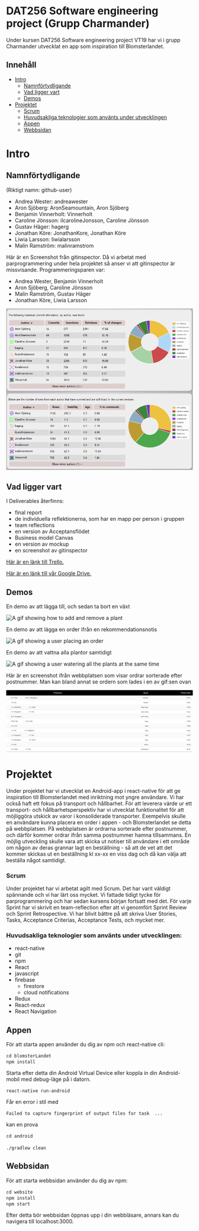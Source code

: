 ﻿# DAT256 Software engineering project (Grupp Charmander)
Under kursen DAT256 Software engineering project VT19 har vi i grupp Charmander utvecklat en app som inspiration till Blomsterlandet.

## Innehåll
* [Intro](#intro)
  * [Namnförtydligande](#namnförtydligande)
  * [Vad ligger vart](#vad-ligger-vart)
  * [Demos](#demos)
* [Projektet](#projektet)
  * [Scrum](#scrum)
  * [Huvudsakliga teknologier som använts under utvecklingen](#huvudsakliga-teknologier-som-använts-under-utvecklingen)
  * [Appen](#appen)
  * [Webbsidan](#webbsidan)

# Intro
## Namnförtydligande
(Riktigt namn: github-user)
* Andrea Wester: andreawester
* Aron Sjöberg: AronSeamountain, Aron Sjöberg
* Benjamin Vinnerholt: Vinnerholt
* Caroline Jönsson: ilcarolineJonsson, Caroline Jönsson
* Gustav Häger: hagerg
* Jonathan Köre: JonathanKore, Jonathan Köre
* Liwia Larsson: liwialarsson
* Malin Ramström: malinramstrom

Här är en Screenshot från gitinspector. Då vi arbetat med parprogrammering under hela projektet så anser vi att gitinspector är missvisande.
Programmeringsparen var:
* Andrea Wester, Benjamin Vinnerholt
* Aron Sjöberg, Caroline Jönsson
* Malin Ramström, Gustav Häger
* Jonathan Köre, Liwia Larsson

![An image of the gitinspector for the project](https://github.com/Vinnerholt/Charmander/blob/master/Deliverables/gitinspector%20Charmander.png)

## Vad ligger vart
I Deliverables återfinns:
* final report
* de individuella reflektionerna, som har en mapp per person i gruppen
* team reflections
* en version av Acceptansflödet
* Business model Canvas
* en version av mockup
* en screenshot av gitinspector

[Här är en länk till Trello.](https://trello.com/invite/b/qjjAUtbW/c4ef5e9462e65ab8b3fd0ed6aee292ce/projectupdated)

[Här är en länk till vår Google Drive.](https://drive.google.com/drive/folders/12bnt-R1mBYcD_Dz36Fxzx5llZF2U73Kh?usp=sharing)

## Demos
En demo av att lägga till, och sedan ta bort en växt

![A gif showing how to add and remove a plant](https://github.com/Vinnerholt/Charmander/blob/master/demo/make_delete.gif)

En demo av att lägga en order ifrån en rekommendationsnotis

![A gif showing a user placing an order](https://github.com/Vinnerholt/Charmander/blob/master/demo/order_from_notification.gif)

En demo av att vattna alla plantor samtidigt

![A gif showing a user watering all the plants at the same time](https://github.com/Vinnerholt/Charmander/blob/master/demo/water_all_plants.gif)

Här är en screenshot ifrån webbplatsen som visar ordrar sorterade efter postnummer. Man kan bland annat se ordern som lades i en av gif:sen ovan

![A screenshot of the orders website](https://github.com/Vinnerholt/Charmander/blob/master/demo/website.png)
  
# Projektet
 Under projektet har vi utvecklat en Android-app i react-native för att ge inspiration till Blomsterlandet med inriktning mot yngre användare. Vi har också haft ett fokus på transport och hållbarhet.
 För att leverera värde ur ett transport- och hållbarhetsperspektiv har vi utvecklat funktionalitet för att möjliggöra utskick av varor i konsoliderade transporter.
 Exempelvis skulle en användare kunna placera en order i appen - och Blomsterlandet se detta på webbplatsen. På webbplatsen är ordrarna sorterade efter postnummer, och därför kommer ordrar ifrån samma postnummer hamna tillsammans. En möjlig utveckling skulle vara att skicka ut notiser till användare i ett område om någon av deras grannar lagt en beställning - så att de vet att det kommer skickas ut en beställning kl xx-xx en viss dag och då kan välja att beställa något samtidigt.
 
 ### Scrum
 Under projektet har vi arbetat agilt med Scrum. Det har varit väldigt spännande och vi har lärt oss mycket. Vi fattade tidigt tycke för parprogrammering och har sedan kursens början fortsatt med det. För varje Sprint har vi skrivit en team-reflection efter att vi genomfört Sprint Review och Sprint Retrospective. Vi har blivit bättre på att skriva User Stories, Tasks, Acceptance Criterias, Acceptance Tests, och mycket mer.
 ### Huvudsakliga teknologier som använts under utvecklingen:
 * react-native
 * git
 * npm
 * React
 * javascript
 * firebase
   * firestore
   * cloud notifications
 * Redux
 * React-redux
 * React Navigation
## Appen
För att starta appen använder du dig av npm och react-native cli:
```
cd blomsterLandet
npm install
```
Starta efter detta din Android Virtual Device eller koppla in din Android-mobil med debug-läge på i datorn.
```
react-native run-android
```
Får en error i stil med 
```
Failed to capture fingerprint of output files for task  ...
```
kan en prova 
```
cd android

./gradlew clean
```

## Webbsidan
För att starta webbsidan använder du dig av npm:
```
cd website
npm install
npm start
```
Efter detta bör webbsidan öppnas upp i din webbläsare, annars kan du navigera till localhost:3000.
